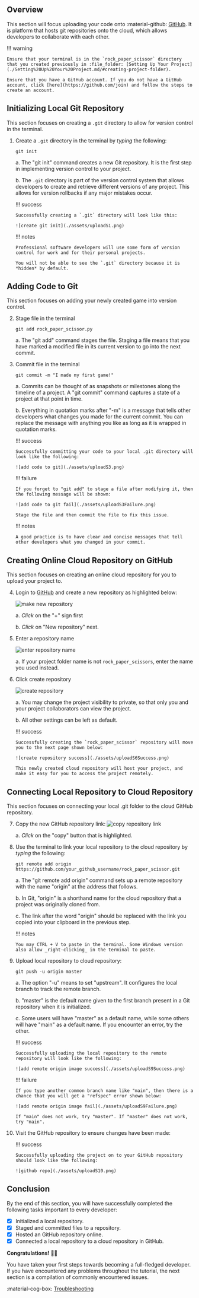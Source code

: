 ## Overview

This section will focus uploading your code onto :material-github: [GitHub](https://github.com/). It is platform that hosts git repositories onto the cloud, which allows developers to collaborate with each other.

!!! warning

    Ensure that your terminal is in the `rock_paper_scissor` directory that you created previously in :file_folder: [Setting Up Your Project](./Setting%20Up%20Your%20Project.md/#creating-project-folder).

    Ensure that you have a GitHub account. If you do not have a GitHub account, click [here](https://github.com/join) and follow the steps to create an account.

## Initializing Local Git Repository

This section focuses on creating a `.git` directory to allow for version control in the terminal.

1.  Create a `.git` directory in the terminal by _typing_ the following:

    ```
    git init
    ```

    a. The "git init" command creates a new Git repository. It is the first step in implementing version control to your project.

    b. The `.git` directory is part of the version control system that allows developers to create and retrieve different versions of any project. This allows for version rollbacks if any major mistakes occur.

    !!! success

        Successfully creating a `.git` directory will look like this:

        ![create git init](./assets/uploadS1.png)

    !!! notes

        Professional software developers will use some form of version control for work and for their personal projects.

        You will not be able to see the `.git` directory because it is *hidden* by default.

## Adding Code to Git

This section focuses on adding your newly created game into version control.

2.  Stage file in the terminal

    ```
    git add rock_paper_scissor.py
    ```

    a. The "git add" command stages the file. Staging a file means that you have marked a modified file in its current version to go into the next commit.

1.  Commit file in the terminal

    ```
    git commit -m "I made my first game!"
    ```

    a. Commits can be thought of as snapshots or milestones along the timeline of a project. A "git commit" command captures a state of a project at that point in time.

    b. Everything in quotation marks after "-m" is a message that tells other developers what changes you made for the current commit. You can replace the message with anything you like as long as it is wrapped in quotation marks.

    !!! success

        Successfully committing your code to your local .git directory will look like the following:

        ![add code to git](./assets/uploadS3.png)

    !!! failure

        If you forget to "git add" to stage a file after modifying it, then the following message will be shown:

        ![add code to git fail](./assets/uploadS3Failure.png)

        Stage the file and then commit the file to fix this issue.

    !!! notes

        A good practice is to have clear and concise messages that tell other developers what you changed in your commit.

## Creating Online Cloud Repository on GitHub

This section focuses on creating an online cloud repository for you to upload your project to.

4.  Login to [GitHub](https://github.com/) and create a new repository as highlighted below:

    ![make new repository](./assets/uploadS4a.png)

    a. _Click_ on the "+" sign first

    b. _Click_ on "New repository" next.

5.  Enter a repository name

    ![enter repository name](./assets/uploadS5.png)

    a. If your project folder name is not `rock_paper_scissors`, enter the name you used instead.

6.  Click create repository

    ![create repository](./assets/uploadS6.png)

    a. You may change the project visibility to private, so that only you and your project collaborators can view the project.

    b. All other settings can be left as default.

    !!! success

        Successfully creating the `rock_paper_scissor` repository will move you to the next page shown below:

        ![create repository success](./assets/uploadS6Success.png)

        This newly created cloud repository will host your project, and make it easy for you to access the project remotely.

## Connecting Local Repository to Cloud Repository

This section focuses on connecting your local .git folder to the cloud GitHub repository.

7.  Copy the new GitHub repository link:
    ![copy repository link](./assets/uploadS7.png)

    a. _Click_ on the "copy" button that is highlighted.

8.  Use the terminal to link your local repository to the cloud repository by _typing_ the following:

    ```
    git remote add origin https://github.com/your_github_username/rock_paper_scissor.git
    ```

    a. The "git remote add origin" command sets up a remote repository with the name "origin" at the address that follows.

    b. In Git, "origin" is a shorthand name for the cloud repository that a project was originally cloned from.

    c. The link after the word "origin" should be replaced with the link you copied into your clipboard in the previous step.

    !!! notes

        You may CTRL + V to paste in the terminal. Some Windows version also allow _right-clicking_ in the terminal to paste.

9.  Upload local repository to cloud repository:

    ```
    git push -u origin master
    ```

    a. The option "-u" means to set "upstream". It configures the local branch to track the remote branch.

    b. "master" is the default name given to the first branch present in a Git repository when it is initialized.

    c. Some users will have "master" as a default name, while some others will have "main" as a default name. If you encounter an error, try the other.

    !!! success

        Successfully uploading the local repository to the remote repository will look like the following:

        ![add remote origin image success](./assets/uploadS9Success.png)

    !!! failure

        If you type another common branch name like "main", then there is a chance that you will get a "refspec" error shown below:

        ![add remote origin image fail](./assets/uploadS9Failure.png)

        If "main" does not work, try "master". If "master" does not work, try "main".

10. Visit the GitHub repository to ensure changes have been made:

    !!! success

        Successfully uploading the project on to your GitHub repository should look like the following:

        ![github repo](./assets/uploadS10.png)

## Conclusion

By the end of this section, you will have successfully completed the following tasks important to every developer:

-   [x] Initialized a local repository.
-   [x] Staged and committed files to a repository.
-   [x] Hosted an GitHub repository online.
-   [x] Connected a local repository to a cloud repository in GitHub.

**Congratulations!** 🥳🎉

You have taken your first steps towards becoming a full-fledged developer. If you have encountered any problems throughout the tutorial, the next section is a compilation of commonly encountered issues.

:material-cog-box: [Troubleshooting](Troubleshooting.md)
